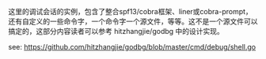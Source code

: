 这里的调试会话的实例，包含了整合spf13/cobra框架、liner或cobra-prompt，还有自定义的一些命令字，一个命令字一个源文件，等等。这不是一个源文件可以搞定的，这部分内容读者可以参考 hitzhangjie/godbg 中的设计实现。

see: https://github.com/hitzhangjie/godbg/blob/master/cmd/debug/shell.go
